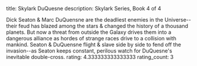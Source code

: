 title: Skylark DuQuesne
description: Skylark Series, Book 4 of 4

Dick Seaton & Marc DuQuensne are the deadliest enemies in the Universe--their feud has blazed among the stars & changed the history of a thousand planets. But now a threat from outside the Galaxy drives them into a dangerous alliance as hordes of strange races drive to a collision with mankind. Seaton & DuQuensne flight & slave side by side to fend off the invasion--as Seaton keeps constant, perilous watch for DuQuesne's inevitable double-cross.
rating: 4.333333333333333
rating_count: 3